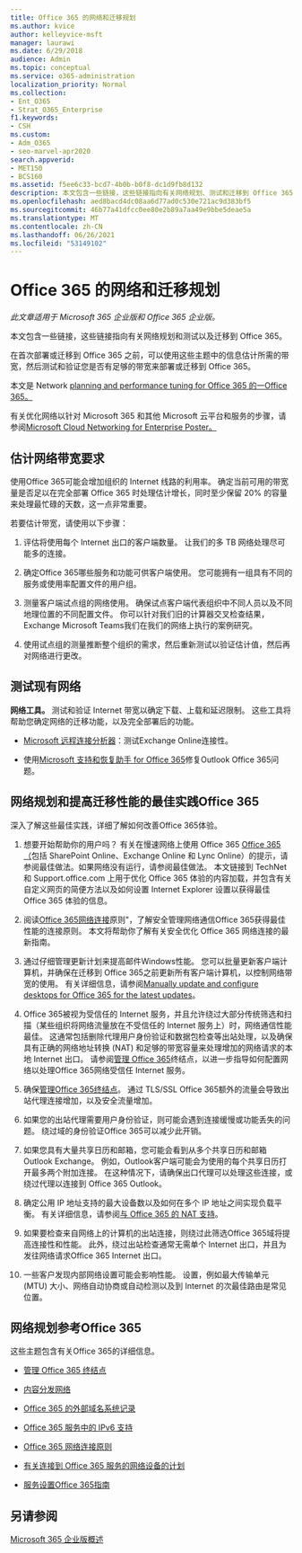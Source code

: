 ```yaml
---
title: Office 365 的网络和迁移规划
ms.author: kvice
author: kelleyvice-msft
manager: laurawi
ms.date: 6/29/2018
audience: Admin
ms.topic: conceptual
ms.service: o365-administration
localization_priority: Normal
ms.collection:
- Ent_O365
- Strat_O365_Enterprise
f1.keywords:
- CSH
ms.custom:
- Adm_O365
- seo-marvel-apr2020
search.appverid:
- MET150
- BCS160
ms.assetid: f5ee6c33-bcd7-4b0b-b0f8-dc1d9fb8d132
description: 本文包含一些链接，这些链接指向有关网络规划、测试和迁移到 Office 365。
ms.openlocfilehash: aed8bacd4dc08aa6d77ad0c530e721ac9d383bf5
ms.sourcegitcommit: 46b77a41dfcc0ee80e2b89a7aa49e9bbe5deae5a
ms.translationtype: MT
ms.contentlocale: zh-CN
ms.lasthandoff: 06/26/2021
ms.locfileid: "53149102"
---
```

# <a name="network-and-migration-planning-for-office-365"></a>Office 365 的网络和迁移规划

*此文章适用于 Microsoft 365 企业版和 Office 365 企业版。* 

本文包含一些链接，这些链接指向有关网络规划和测试以及迁移到 Office 365。
  
在首次部署或迁移到 Office 365 之前，可以使用这些主题中的信息估计所需的带宽，然后测试和验证您是否有足够的带宽来部署或迁移到 Office 365。

本文是 Network [planning and performance tuning for Office 365 的一Office 365。](./network-planning-and-performance.md)

有关优化网络以针对 Microsoft 365 和其他 Microsoft 云平台和服务的步骤，请参阅[Microsoft Cloud Networking for Enterprise Poster。](../solutions/cloud-architecture-models.md)
   
## <a name="estimate-network-bandwidth-requirements"></a>估计网络带宽要求
<a name="EstimateBandwidthRequirements"> </a>

使用Office 365可能会增加组织的 Internet 线路的利用率。 确定当前可用的带宽量是否足以在完全部署 Office 365 时处理估计增长，同时至少保留 20% 的容量来处理最忙碌的天数，这一点非常重要。
  
若要估计带宽，请使用以下步骤：
  
1. 评估将使用每个 Internet 出口的客户端数量。 让我们的多 TB 网络处理尽可能多的连接。 
    
2. 确定Office 365哪些服务和功能可供客户端使用。 您可能拥有一组具有不同的服务或使用率配置文件的用户组。
    
3. 测量客户端试点组的网络使用。 确保试点客户端代表组织中不同人员以及不同地理位置的不同配置文件。 你可以针对我们旧的计算器交叉检查结果，Exchange Microsoft Teams我们[](https://techcommunity.microsoft.com/t5/exchange-team-blog/announcing-the-exchange-client-network-bandwidth-calculator-beta/ba-p/601744)在我们的网络上执行的案例研究。 [](/microsoftteams/prepare-network) [](https://www.microsoft.com/itshowcase/Article/Content/631/Optimizing-network-performance-for-Microsoft-Office-365) 
    
4. 使用试点组的测量推断整个组织的需求，然后重新测试以验证估计值，然后再对网络进行更改。
    
## <a name="test-your-existing-network"></a>测试现有网络
<a name="calculators"> </a>

 **网络工具。** 测试和验证 Internet 带宽以确定下载、上载和延迟限制。 这些工具将帮助您确定网络的迁移功能，以及完全部署后的功能。 
    
- [Microsoft 远程连接分析器](https://go.microsoft.com/fwlink/p/?LinkId=517243)：测试Exchange Online连接性。
    
- 使用[Microsoft 支持和恢复助手 for Office 365](https://diagnostics.office.com/#/Download?env=SOC)修复Outlook Office 365问题。 
    
## <a name="best-practices-for-network-planning-and-improving-migration-performance-for-office-365"></a>网络规划和提高迁移性能的最佳实践Office 365
<a name="BestPractices"> </a>

深入了解这些最佳实践，详细了解如何改善Office 365体验。
  
1. 想要开始帮助你的用户吗？ 有关在慢速网络上使用 Office 365 [Office 365（](https://support.office.com/article/fd16c8d2-4799-4c39-8fd7-045f06640166)包括 SharePoint Online、Exchange Online 和 Lync Online）的提示，请参阅最佳做法。如果网络没有运行，请参阅最佳做法。 本文链接到 TechNet 和 Support.office.com 上用于优化 Office 365 体验的内容加载，并包含有关自定义网页的简便方法以及如何设置 Internet Explorer 设置以获得最佳 Office 365 体验的信息。 
    
2. 阅读[Office 365网络连接](./microsoft-365-network-connectivity-principles.md)原则"，了解安全管理网络通信Office 365获得最佳性能的连接原则。 本文将帮助你了解有关安全优化 Office 365 网络连接的最新指南。 
    
3. 通过仔细管理更新计划来提高邮件Windows性能。 您可以批量更新客户端计算机，并确保在迁移到 Office 365之前更新所有客户端计算机，以控制网络带宽的使用。 有关详细信息，请参阅[Manually update and configure desktops for Office 365 for the latest updates](https://support.microsoft.com/gp/office-2013-365-update)。
    
4. Office 365被视为受信任的 Internet 服务，并且允许绕过大部分传统筛选和扫描（某些组织将网络流量放在不受信任的 Internet 服务上）时，网络通信性能最佳。 这通常包括删除代理用户身份验证和数据包检查等出站处理，以及确保具有正确的网络地址转换 (NAT) 和足够的带宽容量来处理增加的网络请求的本地 Internet 出口。 请参阅[管理 Office 365](https://support.office.com/article/99cab9d4-ef59-4207-9f2b-3728eb46bf9a)终结点，以进一步指导如何配置网络以处理Office 365网络受信任 Internet 服务。
    
1. 确保[管理Office 365终结点](https://support.office.com/article/99cab9d4-ef59-4207-9f2b-3728eb46bf9a)。 通过 TLS/SSL Office 365额外的流量会导致出站代理连接增加，以及安全流量增加。
    
2. 如果您的出站代理需要用户身份验证，则可能会遇到连接缓慢或功能丢失的问题。 绕过域的身份验证Office 365可以减少此开销。
    
3. 如果您具有大量共享日历和邮箱，您可能会看到从多个共享日历和邮箱Outlook Exchange。 例如，Outlook客户端可能会为使用的每个共享日历打开最多两个附加连接。 在这种情况下，请确保出口代理可以处理这些连接，或绕过代理以连接到 Office 365 Outlook。
    
4. 确定公用 IP 地址支持的最大设备数以及如何在多个 IP 地址之间实现负载平衡。 有关详细信息，请参阅[与 Office 365 的 NAT 支持](nat-support-with-microsoft-365.md)。
    
5. 如果要检查来自网络上的计算机的出站连接，则绕过此筛选Office 365域将提高连接性和性能。 此外，绕过出站检查通常无需单个 Internet 出口，并且为发往网络请求Office 365 Internet 出口。
    
6. 一些客户发现内部网络设置可能会影响性能。 设置，例如最大传输单元 (MTU) 大小、网络自动协商或自动检测以及到 Internet 的次最佳路由是常见位置。
    
## <a name="network-planning-reference-for-office-365"></a>网络规划参考Office 365
<a name="NetReference"> </a>

这些主题包含有关Office 365的详细信息。
  
- [管理 Office 365 终结点](https://support.office.com/article/99cab9d4-ef59-4207-9f2b-3728eb46bf9a)
    
- [内容分发网络](content-delivery-networks.md)
    
- [Office 365 的外部域名系统记录](external-domain-name-system-records.md)
    
- [Office 365 服务中的 IPv6 支持](ipv6-support.md)
    
- [Office 365 网络连接原则](./microsoft-365-network-connectivity-principles.md)
    
- [有关连接到 Office 365 服务的网络设备的计划](plan-for-network-devices.md)
    
- [服务设置Office 365指南](setup-guides-for-microsoft-365.md)
 
## <a name="see-also"></a>另请参阅

[Microsoft 365 企业版概述](microsoft-365-overview.md)